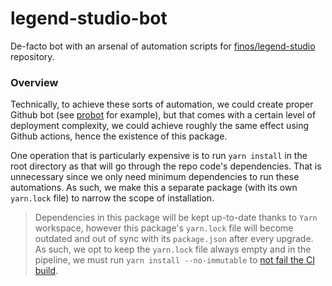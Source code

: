 # legend-studio-bot

De-facto bot with an arsenal of automation scripts for [finos/legend-studio](https://github.com/finos/legend-studio) repository.

### Overview

Technically, to achieve these sorts of automation, we could create proper Github bot (see [probot](https://github.com/probot/probot) for example), but that comes with a certain level of deployment complexity, we could achieve roughly the same effect using Github actions, hence the existence of this package.

One operation that is particularly expensive is to run `yarn install` in the root directory as that will go through the repo code's dependencies. That is unnecessary since we only need minimum dependencies to run these automations. As such, we make this a separate package (with its own `yarn.lock` file) to narrow the scope of installation.

> Dependencies in this package will be kept up-to-date thanks to `Yarn` workspace, however this package's `yarn.lock` file will become outdated and out of sync with its `package.json` after every upgrade. As such, we opt to keep the `yarn.lock` file always empty and in the pipeline, we must run `yarn install --no-immutable` to [not fail the CI build](https://github.com/yarnpkg/berry/discussions/3486).
